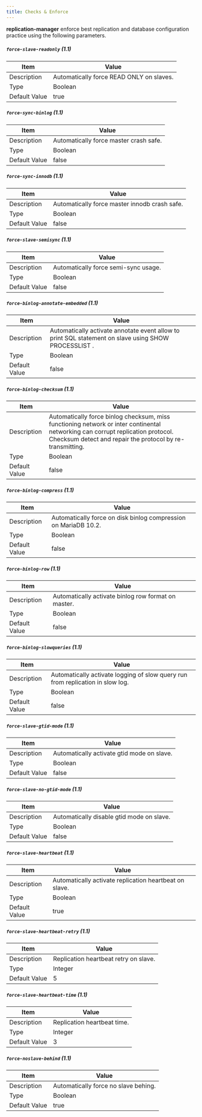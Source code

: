 ```yaml
---
title: Checks & Enforce
---
```


**replication-manager** enforce best replication and database configuration practice using the following parameters.

##### `force-slave-readonly` (1.1)

| Item          | Value |
| ----          | ----- |
| Description   | Automatically force READ ONLY on slaves. |
| Type          | Boolean |
| Default Value | true |


##### `force-sync-binlog` (1.1)

| Item          | Value |
| ----          | ----- |
| Description   | Automatically force master crash safe. |
| Type          | Boolean |
| Default Value | false |

##### `force-sync-innodb` (1.1)

| Item          | Value |
| ----          | ----- |
| Description   | Automatically force master innodb crash safe. |
| Type          | Boolean |
| Default Value | false |

##### `force-slave-semisync` (1.1)

| Item          | Value |
| ----          | ----- |
| Description   | Automatically force semi-sync usage. |
| Type          | Boolean |
| Default Value | false |

##### `force-binlog-annotate-embedded` (1.1)

| Item          | Value |
| ----          | ----- |
| Description   | Automatically activate annotate event allow to print SQL statement on slave using SHOW PROCESSLIST . |
| Type          | Boolean |
| Default Value | false |

##### `force-binlog-checksum` (1.1)

| Item          | Value |
| ----          | ----- |
| Description   | Automatically force binlog checksum, miss functioning network or inter continental networking can corrupt replication protocol. Checksum detect and repair the protocol by re-transmitting.  |
| Type          | Boolean |
| Default Value | false |

##### `force-binlog-compress` (1.1)

| Item          | Value |
| ----          | ----- |
| Description   | Automatically force on disk binlog compression on MariaDB 10.2. |
| Type          | Boolean |
| Default Value | false |

##### `force-binlog-row` (1.1)

| Item          | Value |
| ----          | ----- |
| Description   | Automatically activate binlog row format on master. |
| Type          | Boolean |
| Default Value | false |

##### `force-binlog-slowqueries` (1.1)

| Item          | Value |
| ----          | ----- |
| Description   | Automatically activate logging of slow query run from replication in slow log. |
| Type          | Boolean |
| Default Value | false |

##### `force-slave-gtid-mode` (1.1)

| Item          | Value |
| ----          | ----- |
| Description   | Automatically activate gtid mode on slave. |
| Type          | Boolean |
| Default Value | false |

##### `force-slave-no-gtid-mode` (1.1)

| Item          | Value |
| ----          | ----- |
| Description   | Automatically disable gtid mode on slave. |
| Type          | Boolean |
| Default Value | false |

##### `force-slave-heartbeat` (1.1)

| Item          | Value |
| ----          | ----- |
| Description   | Automatically activate replication heartbeat on slave. |
| Type          | Boolean |
| Default Value | true |

##### `force-slave-heartbeat-retry` (1.1)

| Item          | Value |
| ----          | ----- |
| Description   | Replication heartbeat retry on slave. |
| Type          | Integer |
| Default Value | 5 |    

##### `force-slave-heartbeat-time` (1.1)

| Item          | Value |
| ----          | ----- |
| Description   | Replication heartbeat time. |
| Type          | Integer |
| Default Value | 3 |   


##### `force-noslave-behind` (1.1)

| Item          | Value |
| ----          | ----- |
| Description   | Automatically force no slave behing. |
| Type          | Boolean |
| Default Value | true |
